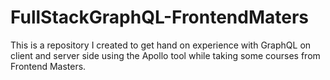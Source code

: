 # FullStackGraphQL-FrontendMaters
This is a repository I created to get hand on experience with GraphQL on client and server side using the Apollo tool while taking some courses from Frontend Masters.
